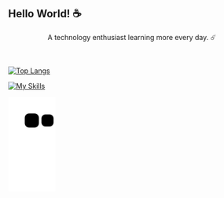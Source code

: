 <h2>Hello World! ☕</h2>
  
<div style="text-align:center">
  <p>A technology enthusiast learning more every day. ☄️</p>
</div>
  
<br>

[![Top Langs](https://github-readme-stats.vercel.app/api/top-langs/?username=EduardoFidalgo&layout=compact&theme=radical)](https://github.com/anuraghazra/github-readme-stats)

 [![My Skills](https://skills.thijs.gg/icons?i=js,jquery,react,python,php,laravel,mysql,go)](https://skills.thijs.gg)  

![Snake animation](https://github.com/EduardoFidalgo/EduardoFidalgo/blob/output/github-contribution-grid-snake.svg)
